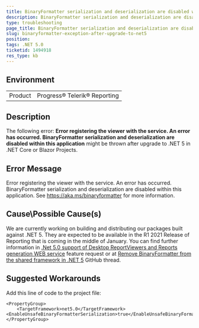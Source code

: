 ```yaml
---
title: BinaryFormatter serialization and deserialization are disabled within this application is thrown in .NET5
description: BinaryFormatter serialization and deserialization are disabled within this application after upgrade to .NET5
type: troubleshooting
page_title: BinaryFormatter serialization and deserialization are disabled within this application is thrown in .NET5
slug: binaryformatter-exception-after-upgrade-to-net5
position: 
tags: .NET 5.0
ticketid: 1494918
res_type: kb
---
```


## Environment
<table>
	<tbody>
		<tr>
			<td>Product</td>
			<td>Progress® Telerik® Reporting</td>
		</tr>
	</tbody>
</table>


## Description
The following error: **Error registering the viewer with the service.
An error has occurred.
BinaryFormatter serialization and deserialization are disabled within this application** might be thrown after upgrade to .NET 5 in .NET Core or Blazor Projects.

## Error Message
Error registering the viewer with the service.
An error has occurred.
BinaryFormatter serialization and deserialization are disabled within this application. See https://aka.ms/binaryformatter for more information.

## Cause\Possible Cause(s)
We are currently working on building and distributing our packages built against  .NET 5.
They are expected to be available in the R1 2021 Release of Reporting that is coming in the middle of January.
You can find further information in [.Net 5.0 support of Desktop ReportViewers and Reports generation WEB service](https://feedback.telerik.com/reporting/1489782-net-5-0-support-of-desktop-reportviewers-and-reports-generation-web-service)
feature request or at [Remove BinaryFormatter from the shared framework in .NET 5](https://github.com/dotnet/runtime/issues/29976) GitHub thread.


## Suggested Workarounds
Add this line of code to the project file:
```
<PropertyGroup>
    <TargetFramework>net5.0</TargetFramework>
<EnableUnsafeBinaryFormatterSerialization>true</EnableUnsafeBinaryFormatterSerialization>
</PropertyGroup>
```
